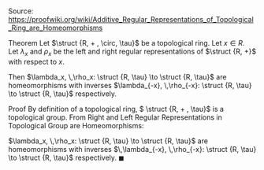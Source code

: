 # 

Source: https://proofwiki.org/wiki/Additive_Regular_Representations_of_Topological_Ring_are_Homeomorphisms

Theorem
Let $\struct {R, + , \circ, \tau}$ be a topological ring.
Let $x \in R$.
Let $\lambda_x$ and $\rho_x$ be the left and right regular representations of $\struct {R, +}$ with respect to $x$.

Then $\lambda_x, \,\rho_x: \struct {R, \tau} \to \struct {R, \tau}$ are homeomorphisms with inverses $\lambda_{-x}, \,\rho_{-x}: \struct {R, \tau} \to \struct {R, \tau}$ respectively.


Proof
By definition of a topological ring, $ \struct {R, + , \tau}$ is a topological group.
From Right and Left Regular Representations in Topological Group are Homeomorphisms:

$\lambda_x, \,\rho_x: \struct {R, \tau} \to \struct {R, \tau}$ are homeomorphisms with inverses $\,\lambda_{-x}, \,\rho_{-x}: \struct {R, \tau} \to \struct {R, \tau}$ respectively.
$\blacksquare$





